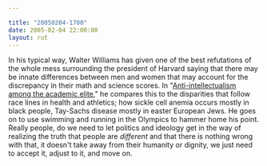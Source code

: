 ```yaml
---

title: "20050204-1700"
date: 2005-02-04 22:00:00
layout: rut
---
```


In his typical way, Walter Williams has given one of
the best refutations of the whole mess surrounding the
president of Harvard saying that there may be innate
differences between men and women that may account
for the discrepancy in their math and science scores.  In "<a href="http://www.townhall.com/columnists/walterwilliams/ww20050202.shtml">Anti-intellectualism
among the academic elite</a>," he compares this to the disparities
that follow race lines in health and athletics; how sickle cell
anemia occurs mostly in black people, Tay-Sachs disease mostly in
easter European Jews.  He goes on to use swimming and running in
the Olympics to hammer home his point.  Really people, do we need
to let politics and ideology get in the way of realizing the truth
that people are <em>different</em> and that there is nothing wrong
with that, it doesn't take away from their humanity or dignity,
we just need to accept it, adjust to it, and move on.

